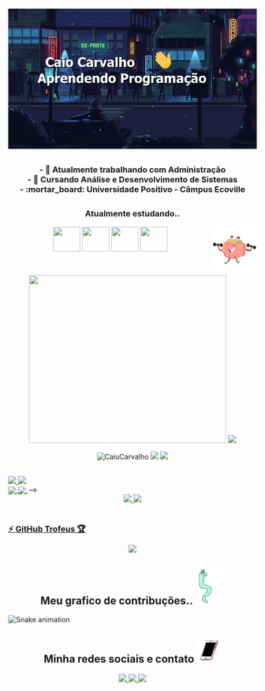 <!-- fundo gif -->
<p align="center" width=200>
    <img src="https://github.com/CaiuCarvalho/CaiuCarvalho/blob/main/imagens/fundo_pronto_gif.gif" />
</p align="center">

##

<h3 align="center"> 
    - 🔭 Atualmente trabalhando com Administração <br/>
    - 🌱 Cursando Análise e Desenvolvimento de Sistemas<br>
    - :mortar_board: Universidade Positivo - Câmpus Ecoville
</h3>

##

<!-- linguagens -->
<h3 align="center">Atualmente estudando..</h3>
    <img  align="right" src="https://github.com/CaiuCarvalho/CaiuCarvalho/blob/main/imagens/cerebro_malhante_giff.gif" width="90">
<p align="center">    
    <img src="https://cdn.jsdelivr.net/gh/devicons/devicon/icons/html5/html5-plain-wordmark.svg"/ width=55 height=50>
    <img src="https://cdn.jsdelivr.net/gh/devicons/devicon/icons/css3/css3-plain-wordmark.svg" / width=55 height=50>
    <img src="https://cdn.jsdelivr.net/gh/devicons/devicon/icons/javascript/javascript-plain.svg" / width=55 height=50>
    <img src="https://cdn.jsdelivr.net/gh/devicons/devicon/icons/java/java-plain-wordmark.svg" / width=55 height=50>      
</p><br>



<!-- gifs prgramando -->
<p align="center">
    <img src="https://github.com/CaiuCarvalho/README/blob/main/imagens/me.gif" width=400 height=340>
    <img src="https://github.com/CaiuCarvalho/README/blob/main/imagens/new.gif" height=340>
</p>

<!-- contador de commits, views e repositorios-->
<p align="center">
 <img src="https://komarev.com/ghpvc/?username=CaiuCarvalho" alt="CaiuCarvalho" /> 
 <img src="https://badges.pufler.dev/repos/CaiuCarvalho"/>
 <img src="https://badges.pufler.dev/commits/monthly/ritik307" />
</p>
<br/>

<!-- github status -->
<div>
  <a href="https://github.com/CaiuCarvalho">
    <img height="180em" src="https://github-readme-stats.vercel.app/api?username=CaiuCarvalho&show_icons=true&theme=dracula&include_all_commits=true&count_private=true"/>
    <img height="180em" src="https://github-readme-stats.vercel.app/api/top-langs/?username=CaiuCarvalho&theme=dracula"/>
</div>

<a href=" https://github.com/CaiuCarvalho/github-readme-stats"> 
  <img align="center" src="https://github-readme-stats.vercel.app/api?username=CaiuCarvalho&show_icons=false&theme=dracula&include_all_commits=true&count_private=true"/>
 </a> 
<a href="https://github.com/CaiuCarvalho/convoychat"> 
  <img align="center" src="https://github-readme-stats.vercel.app/api/top-langs/?username=CaiuCarvalho&theme=dracula"/>
 </a>
-->
<div align="center">
    <a href="https://github.com/CaiuCarvalho">
        <img src="https://github-readme-stats.vercel.app/api?username=CaiuCarvalho&show_icons=true&theme=dracula&include_all_commits=true&count_private=true"/>
        <img src="https://github-readme-stats.vercel.app/api/top-langs/?username=CaiuCarvalho&     layout=compact&langs_count=7&theme=dracula"/>
</div><br>
    
<!-- trofeus -->  
### :zap: GitHub Trofeus 🏆

<p align="center">
  <a href="https://github.com/ryo-ma/github-profile-trophy" target="_blank">
    <img src="https://github-profile-trophy.vercel.app/?username=CaiuCarvalho&column=8&margin-w=15&margin-h=15&no-bg=true&no-frame=true&theme=juicyfresh"/>
  </a>
</p> 
  
##  
  
<!-- snake game eat commits -->  
<h2 align="center">Meu grafico de contribuções.. <img src="https://github.com/CaiuCarvalho/CaiuCarvalho/blob/main/imagens/gif_cobrinha.gif" width="60"></h2>
  
  ![Snake animation](https://github.com/CaiuCarvalho/CaiuCarvalho/blob/output/github-contribution-grid-snake.svg)
       


<!-- redes sociais e contatos -->
<div align="center">
    <h2 align="center">Minha redes sociais e contato <img src="https://github.com/CaiuCarvalho/CaiuCarvalho/blob/main/imagens/gif_celular" width=50></h2>
        <a href="https://www.instagram.com/qaio_lu" target="_blank">
            <img src="https://img.shields.io/badge/Instagram-E4405F?style=for-the-badge&logo=instagram&logoColor=white" target="_blank">
        </a>
        <a href="https://www.linkedin.com/in/caiolucarvalho" target="_blank">
            <img src="https://img.shields.io/badge/LinkedIn-0077B5?style=for-the-badge&logo=linkedin&logoColor=white">   
        </a>
        <a href="mailto:caiu.lfc@gmail.com" target="_blank">
            <img src="https://img.shields.io/badge/Gmail-D14836?style=for-the-badge&logo=gmail&logoColor=white" target="_blank"> 
        </a>
</div>